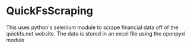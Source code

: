 # QuickFsScraping
This uses python's selenium module to scrape financial data off of the quickfs.net website.
The data is stored in an excel file using the openpyxl module   
